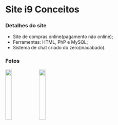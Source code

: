 # Site i9 Conceitos

### Detalhes do site
* Site de compras online(pagamento não online);
* Ferramentas: HTML, PhP e MySQL;
* Sistema de chat criado do zero(inacabado).

### Fotos

<img src="https://uploaddeimagens.com.br/images/001/773/219/full/Screenshot_1.png?1544497814" width="20%">
<img src="https://user-images.githubusercontent.com/20648428/49776562-3e6a6e80-fcdb-11e8-976f-b951daf4e88e.png" width="20%">
